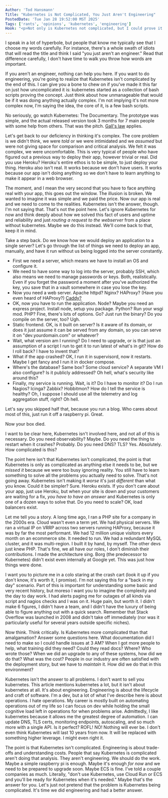 ```yaml
---
Author: 'Tod Hansmann'
Title: "Kubernetes is Not Complicated, You Just Aren't Engineering"
PostedDate: 'Tue Jan 28 19:52:00 MST 2025'
Tags: ['rants', 'opinions', 'kubernetes', 'engineering']
Hook: "<p>Not only is Kubernetes not complicated, but I could prove it to you, but the bigger problem is that you missed the part that you aren't engineering, because that's the real thing holding this industry back.</p>"
---
```

I speak in a lot of hyperbole, but people that know me typically see that I choose my words carefully. For instance, there's a whole swath of idiots that will read the title and think I said "you just aren't an engineer." Read that difference carefully, I don't have time to walk you throw how words are important.

If you aren't an engineer, nothing can help you here. If you want to do engineering, you're going to realize that Kubernetes isn't complicated by the end of this. I can give you a bone to chew on if you've made it this far on just how uncomplicated it is: kubernetes started as a collection of bash scripts proving the concept. Just think about how unmanageable that would be if it was doing anything actually complex. I'm not implying it's not more complex now, I'm saying the idea, the core of it, is a few bash scripts.

No seriously, go watch Kubernetes: The Documentary. The prototype was simple, and the actual released version took 3 months for 7 main people with some help from others. That was the pitch. [Gall's law](http://principles-wiki.net/principles:gall_s_law) applies.

Let's get back to our deficiency in thinking it's complex. The core problem is we didn't think, we were _told_ or we were intimidated and we _assumed_ but were not giving space for comparison and critical analysis. We felt it was complex, we were uncomfortable. This is very typical of people who have figured out a previous way to deploy their app, however trivial or real. Did you use Heroku? Heroku's entire ethos is to be simple, to just deploy your thing. Heroku also isn't real. It works because we don't have users. It works because our app isn't doing anything so we don't have to learn anything to make it appear in a web browser.

The moment, and I mean the very second that you have to face anything real with your app, this goes out the window. The illusion is broken. We wanted to imagine it was simple and we paid the price. Now our app is real and we need to come to the realities. Kubernetes isn't the answer, though. I'm not saying that. That's not the point here. Let's ignore Kubernetes for now and think deeply about how we solved this fact of users and uptime and reliability and just _routing a request to the webserver_ from a place without kubernetes. Maybe we do this instead. We'll come back to that, keep it in mind.

Take a step back. Do we know how we would deploy an application to a single server? Let's go through the list of things we need to deploy an app, manually, and have it run without us being logged into the server constantly.
- First we need a server, which means we have to install an OS and configure it.
- We need to have some way to log into the server, probably SSH, which also means we need to manage passwords or keys. Both, realistically. Even if you forget the password a moment after you've authorized the key, you save that in a vault somewhere in case you lose the key.
- Now you need a web server. Apache httpd? Nginx? HAProxy? (Have you even heard of HAProxy?) [Caddy?](https://caddyserver.com/)
- OK, now you have to run the application. Node? Maybe you need an express project. Install node, setup you package. Python? Run your wsgi mod. PHP? Fine, there's lots of options. Go? Just run the binary? Do you compile on the server, too? Ugh.
- Static frontend. OK, is it built on server? Is it aware of its domain, or does it just assume it can be served from any domain, so you can serve it on "dev.yourdomain.com" or whatever?
- Wait, what version am I running? Do I need to upgrade, or is that just an assumption of a script I run to get it to run latest of what's in git? How do I roll back? I have to invent that?
- What if the app crashed? OK, I run it in supervisord, now it restarts. Maybe I get fancy and I run it in docker compose.
- Where's the database? Same box? Some cloud service? A separate VM I also configure? Is it publicly addressed? Oh hell, what's security like around this?
- Finally, my service is running. Wait, is it? Do I have to monitor it? Do I run Nagios? Icinga? Zabbix? Hobbitmon? How do I tell the service is healthy? Oh, I suppose I should use all the telemetry and log aggregation stuff, right? Oh hell.

Let's say you skipped half that, because you run a blog. Who cares about most of this, just run it off a raspberry pi. Great.

Now your box died.

I want to be clear here, Kubernetes isn't involved here, and not all of this is necessary. Do you need observability? Maybe. Do you need the thing to restart when it crashes? Probably. Do you need DNS? TLS? Yes. Absolutely. How complicated is this?

The point here isn't that Kubernetes isn't complicated, the point is that Kubernetes is only as complicated as anything else it needs to be, but we _missed it_ because we were too busy ignoring reality. You still have to learn something to solve all the problems you actually need to solve. That's not going away. Kubernetes isn't making it _worse_ it's just _different_ than what you know. Could it be simpler? Sure. Heroku exists. If you don't care about your app, just use Heroku, but when your site is down and your customers are waiting for a fix, _you have to have an answer_ and Kubernetes is only one of a dozen ways to solve that. Do you need to scale? OK, load balancers exist.

Let me tell you a story. A long time ago, I ran a PHP site for a company in the 2000s era. Cloud wasn't even a term yet. We had physical servers. We ran a virtual IP on VRRP across two servers running HAProxy, because it was by far the most performant. We had 12 million unique visitors every month on an ecommerce site. It needed to run. We had a redundant MySQL cluster, and it was multi-region. I built it by hand, by myself. The other devs just knew PHP. That's fine, we all have our roles, I don't diminish their contributions. I made the architecture sing. Borg (the predecessor to Kubernetes) didn't exist even internally at Google yet. This was just how things were done.

I want you to picture me in a colo staring at the crash cart (look it up if you don't know, it's worth it, I promise). I'm not saying this for a "back in my day" scenario. Part of this is important for understanding some basic and very recent history, but moreso I want you to imagine the complexity and the day to day work. I had alerts paging me for outages of all kinds via script and nagios checks and I was on it. Huge pain, but worth it. I didn't make 6 figures, I didn't have a team, and I didn't have the luxury of being able to figure anything out with a quick search. Remember that Stack Overflow was launched in 2008 and didn't take off immediately (nor was it particularly useful for several years outside specific niches).

Now think. Think critically. Is Kubernetes more complicated than that amalgamation? Answer some questions here. What documentation did I need to make so I could handle issues at 3 AM? When I got more people to help, what training did they need? Could they read docs? Where? Who wrote those? When we did an upgrade to any of these systems, how did we do that? What was the cost? People in our industry are often satisfied with the deployment story, but we have to _maintain_ it. How did we do that in this environment?

Kubernetes isn't the answer to all problems. I don't want to sell you kubernetes. This article mentions kubernetes a lot, but it isn't about kubernetes at all. It's about engineering. Engineering is about the lifecycle and craft of software. I'm a dev, but a lot of what I've describe here is about operations. I hate operations. My career is mostly built on automating operations out of my life so I can focus on dev while holding the small cognitive load left in operations for when problems arise. Admittedly, I like kubernetes because it allows me the greatest degree of automation. I can update DNS, TLS certs, monitoring endpoints, autoscaling, and so much more with a single API. Is it perfect? ROFL! NO! Nothing will ever be. I don't even think Kubernetes will last 10 years from now. It will be replaced with something higher leverage. I might even right it.

The point is that Kubernetes isn't complicated. Engineering is about trade-offs and understanding costs. People that say Kubernetes is complicated aren't doing that analysis. They aren't engineering. We should do the work. Maybe a simple raspberry pi is enough. Maybe it's enough _for now_ and we need to be prepared to upgrade soon. Maybe ECS is fine. I've told a couple companies as much. Literally, "don't use Kubernetes, use Cloud Run or ECS and you'll be ready for Kubernetes when it's needed." Maybe that's the answer for you. Let's just not pretend that the problem is Kubernetes being complicated. It's time we did engineering and had a better answer.
